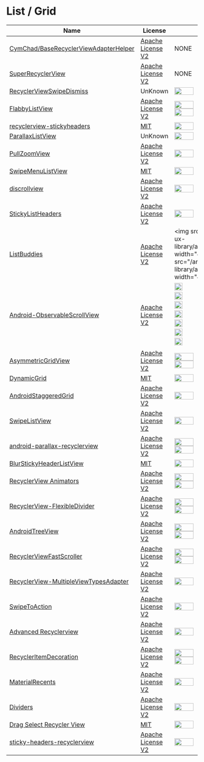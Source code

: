 List / Grid
======================
Name | License | Demo
--- | --- | ---
[CymChad/BaseRecyclerViewAdapterHelper](https://github.com/CymChad/BaseRecyclerViewAdapterHelper) | [Apache License V2](https://www.apache.org/licenses/LICENSE-2.0)|NONE
[SuperRecyclerView](https://github.com/Malinskiy/SuperRecyclerView) | [Apache License V2](https://www.apache.org/licenses/LICENSE-2.0) | NONE
[RecyclerViewSwipeDismiss](https://github.com/CodeFalling/RecyclerViewSwipeDismiss) | UnKnown | <img src="/android-ui-ux-library/art/RecyclerViewSwipeDismiss.gif" width="49%">
[FlabbyListView](https://github.com/jpardogo/FlabbyListView) | [Apache License V2](https://www.apache.org/licenses/LICENSE-2.0) | <img src="/android-ui-ux-library/art/FlabbyListView.gif" width="49%"> <img src="/android-ui-ux-library/art/FlabbyListView2.gif" width="49%">
[recyclerview-stickyheaders](https://github.com/eowise/recyclerview-stickyheaders) | [MIT](http://opensource.org/licenses/MIT) | <img src="/android-ui-ux-library/art/recyclerview-stickyheaders.gif" width="49%">
[ParallaxListView](https://github.com/Gnod/ParallaxListView) | UnKnown | <img src="/android-ui-ux-library/art/ParallaxListView.gif" width="49%">
[PullZoomView](https://github.com/Frank-Zhu/PullZoomView) | [Apache License V2](https://www.apache.org/licenses/LICENSE-2.0) | <img src="/android-ui-ux-library/art/PullZoomView.gif" width="49%">
[SwipeMenuListView](https://github.com/baoyongzhang/SwipeMenuListView) | [MIT](http://opensource.org/licenses/MIT) | <img src="/android-ui-ux-library/art/SwipeMenuListView.gif" width="49%">
[discrollview](https://github.com/flavienlaurent/discrollview) | [Apache License V2](https://www.apache.org/licenses/LICENSE-2.0) | <img src="/android-ui-ux-library/art/discrollview.gif" width="49%">
[StickyListHeaders](https://github.com/emilsjolander/StickyListHeaders) | [Apache License V2](https://www.apache.org/licenses/LICENSE-2.0) | <img src="/android-ui-ux-library/art/StickyListHeaders.gif" width="49%">
[ListBuddies](https://github.com/jpardogo/ListBuddies) | [Apache License V2](https://www.apache.org/licenses/LICENSE-2.0) | <img src="/android-ui-ux-library/art/ListBuddies.png" width="49%"/ > <img src="/android-ui-ux-library/art/ListBuddies.gif" width="49%"/ >
[Android-ObservableScrollView](https://github.com/ksoichiro/Android-ObservableScrollView) | [Apache License V2](https://www.apache.org/licenses/LICENSE-2.0) | <img src="/android-ui-ux-library/art/Android-ObservableScrollView.gif" width="32%"> <img src="/android-ui-ux-library/art/Android-ObservableScrollView.gif" width="32%"> <img src="/android-ui-ux-library/art/Android-ObservableScrollView2.gif" width="32%"> <img src="/android-ui-ux-library/art/Android-ObservableScrollView3.gif" width="32%"> <img src="/android-ui-ux-library/art/Android-ObservableScrollView4.gif" width="32%"> <img src="/android-ui-ux-library/art/Android-ObservableScrollView5.gif" width="32%"> <img src="/android-ui-ux-library/art/Android-ObservableScrollView6.gif" width="32%"> <img src="/android-ui-ux-library/art/Android-ObservableScrollView7.gif" width="32%"> <img src="/android-ui-ux-library/art/Android-ObservableScrollView8.gif" width="32%"> <img src="/android-ui-ux-library/art/Android-ObservableScrollView9.gif" width="32%"> <img src="/android-ui-ux-library/art/Android-ObservableScrollView10.gif" width="32%"> <img src="/android-ui-ux-library/art/Android-ObservableScrollView11.gif" width="32%"> <img src="/android-ui-ux-library/art/Android-ObservableScrollView12.gif" width="32%"> <img src="/android-ui-ux-library/art/Android-ObservableScrollView13.gif" width="32%">
[AsymmetricGridView](https://github.com/felipecsl/AsymmetricGridView) | [Apache License V2](https://www.apache.org/licenses/LICENSE-2.0) | <img src="/android-ui-ux-library/art/AsymmetricGridView.png" width="49%"> <img src="/android-ui-ux-library/art/AsymmetricGridView2.png" width="49%">
[DynamicGrid](https://github.com/askerov/DynamicGrid) | [MIT](http://opensource.org/licenses/MIT) | <img src="/android-ui-ux-library/art/DynamicGrid.gif" width="49%" />
[AndroidStaggeredGrid](https://github.com/etsy/AndroidStaggeredGrid) | [Apache License V2](https://www.apache.org/licenses/LICENSE-2.0) | <img src="/android-ui-ux-library/art/AndroidStaggeredGrid.png" width="49%">
[SwipeListView](https://github.com/47deg/android-swipelistview) | [Apache License V2](https://www.apache.org/licenses/LICENSE-2.0) | <img src="/android-ui-ux-library/art/android-swipelistview.png" width="49%">
[android-parallax-recyclerview](https://github.com/kanytu/android-parallax-recyclerview) | [Apache License V2](https://www.apache.org/licenses/LICENSE-2.0) | <img src="/android-ui-ux-library/art/android-parallax-recyclerview.gif" width="49%"> <img src="/android-ui-ux-library/art/android-parallax-recyclerview2.gif" width="49%">
[BlurStickyHeaderListView](https://github.com/emmano/BlurStickyHeaderListView) | [MIT](http://opensource.org/licenses/MIT) | <img src="/android-ui-ux-library/art/BlurStickyHeaderListView.gif" width="49%" />
[RecyclerView Animators](https://github.com/wasabeef/recyclerview-animators) | [Apache License V2](https://www.apache.org/licenses/LICENSE-2.0) | <img src="/android-ui-ux-library/art/recyclerview-animators.gif" width="49%"> <img src="/android-ui-ux-library/art/recyclerview-animators2.gif" width="49%">
[RecyclerView-FlexibleDivider](https://github.com/yqritc/RecyclerView-FlexibleDivider) | [Apache License V2](https://www.apache.org/licenses/LICENSE-2.0) | <img src="/android-ui-ux-library/art/RecyclerView-FlexibleDivider.png" width="49%"> <img src="/android-ui-ux-library/art/RecyclerView-FlexibleDivider2.png" width="49%">
[AndroidTreeView](https://github.com/bmelnychuk/AndroidTreeView) | [Apache License V2](https://www.apache.org/licenses/LICENSE-2.0) | <img src="/android-ui-ux-library/art/AndroidTreeView.webp" width="49%"> <img src="/android-ui-ux-library/art/AndroidTreeView2.webp" width="49%">
[RecyclerViewFastScroller](https://github.com/danoz73/RecyclerViewFastScroller) | [Apache License V2](https://www.apache.org/licenses/LICENSE-2.0) | <img src="/android-ui-ux-library/art/RecyclerViewFastScroller.png" width="49%"> <img src="/android-ui-ux-library/art/RecyclerViewFastScroller2.png" width="49%">
[RecyclerView-MultipleViewTypesAdapter](https://github.com/yqritc/RecyclerView-MultipleViewTypesAdapter) | [Apache License V2](https://www.apache.org/licenses/LICENSE-2.0) | <img src="/android-ui-ux-library/art/RecyclerView-MultipleViewTypesAdapter.gif" width="49%">
[SwipeToAction](https://github.com/diftco/SwipeToAction) | [Apache License V2](https://www.apache.org/licenses/LICENSE-2.0) | <img src="/android-ui-ux-library/art/SwipeToAction.gif" width="49%">
[Advanced Recyclerview](https://github.com/h6ah4i/android-advancedrecyclerview) | [Apache License V2](https://www.apache.org/licenses/LICENSE-2.0) | <img src="/android-ui-ux-library/art/AdvancedRecyclerView.gif" width="49%">
[RecyclerItemDecoration](https://github.com/magiepooh/RecyclerItemDecoration) | [Apache License V2](https://www.apache.org/licenses/LICENSE-2.0) | <img src="/android-ui-ux-library/art/recycler-itemdecoration1.gif" width="49%"> <img src="/android-ui-ux-library/art/recycler-itemdecoration2.gif" width="49%">
[MaterialRecents](https://github.com/ZieIony/MaterialRecents) | [Apache License V2](https://www.apache.org/licenses/LICENSE-2.0) | <img src="/android-ui-ux-library/art/MaterialRecents.gif" width="49%">
[Dividers](https://github.com/Karumi/Dividers) | [Apache License V2](https://www.apache.org/licenses/LICENSE-2.0) | <img src="/android-ui-ux-library/art/Dividers.gif" width="49%">
[Drag Select Recycler View](https://github.com/afollestad/drag-select-recyclerview) | [MIT](http://opensource.org/licenses/MIT) | <img src="/android-ui-ux-library/art/drag-select-recyclerview.gif" width="49%" />
[sticky-headers-recyclerview](https://github.com/timehop/sticky-headers-recyclerview) | [Apache License V2](https://www.apache.org/licenses/LICENSE-2.0) | <img src="/android-ui-ux-library/art/sticky-headers-recyclerview.gif" width="49%">
